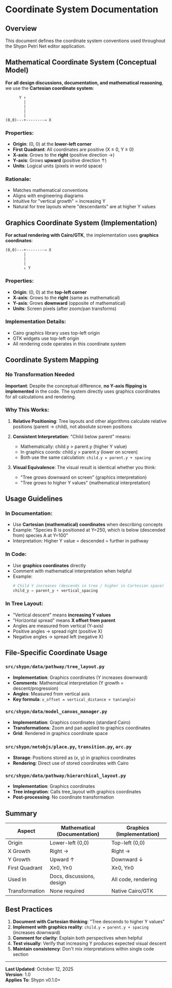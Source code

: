 # Coordinate System Documentation

## Overview

This document defines the coordinate system conventions used throughout the Shypn Petri Net editor application.

## Mathematical Coordinate System (Conceptual Model)

**For all design discussions, documentation, and mathematical reasoning**, we use the **Cartesian coordinate system**:

```
      Y ↑
        |
        |
        |
        |
(0,0)---+--------→ X
```

### Properties:
- **Origin**: (0, 0) at the **lower-left corner**
- **First Quadrant**: All coordinates are positive (X ≥ 0, Y ≥ 0)
- **X-axis**: Grows to the **right** (positive direction →)
- **Y-axis**: Grows **upward** (positive direction ↑)
- **Units**: Logical units (pixels in world space)

### Rationale:
- Matches mathematical conventions
- Aligns with engineering diagrams
- Intuitive for "vertical growth" = increasing Y
- Natural for tree layouts where "descendants" are at higher Y values

## Graphics Coordinate System (Implementation)

**For actual rendering with Cairo/GTK**, the implementation uses **graphics coordinates**:

```
(0,0)---+--------→ X
        |
        |
        |
        ↓ Y
```

### Properties:
- **Origin**: (0, 0) at the **top-left corner**
- **X-axis**: Grows to the **right** (same as mathematical)
- **Y-axis**: Grows **downward** (opposite of mathematical)
- **Units**: Screen pixels (after zoom/pan transforms)

### Implementation Details:
- Cairo graphics library uses top-left origin
- GTK widgets use top-left origin
- All rendering code operates in this coordinate system

## Coordinate System Mapping

### No Transformation Needed

**Important**: Despite the conceptual difference, **no Y-axis flipping is implemented** in the code. The system directly uses graphics coordinates for all calculations and rendering.

### Why This Works:

1. **Relative Positioning**: Tree layouts and other algorithms calculate relative positions (parent → child), not absolute screen positions
2. **Consistent Interpretation**: "Child below parent" means:
   - Mathematically: child.y > parent.y (higher Y value)
   - In graphics coords: child.y > parent.y (lower on screen)
   - Both use the same calculation: `child.y = parent.y + spacing`

3. **Visual Equivalence**: The visual result is identical whether you think:
   - "Tree grows downward on screen" (graphics interpretation)
   - "Tree grows to higher Y values" (mathematical interpretation)

## Usage Guidelines

### In Documentation:
- Use **Cartesian (mathematical) coordinates** when describing concepts
- Example: "Species B is positioned at Y=250, which is below (descended from) species A at Y=100"
- Interpretation: Higher Y value = descended = further in pathway

### In Code:
- Use **graphics coordinates** directly
- Comment with mathematical interpretation when helpful
- Example:
  ```python
  # Child Y increases (descends in tree / higher in Cartesian space)
  child_y = parent_y + vertical_spacing
  ```

### In Tree Layout:
- "Vertical descent" means **increasing Y values**
- "Horizontal spread" means **X offset from parent**
- Angles are measured from vertical (Y-axis)
- Positive angles → spread right (positive X)
- Negative angles → spread left (negative X)

## File-Specific Coordinate Usage

### `src/shypn/data/pathway/tree_layout.py`
- **Implementation**: Graphics coordinates (Y increases downward)
- **Comments**: Mathematical interpretation (Y growth = descent/progression)
- **Angles**: Measured from vertical axis
- **Key formula**: `x_offset = vertical_distance × tan(angle)`

### `src/shypn/data/model_canvas_manager.py`
- **Implementation**: Graphics coordinates (standard Cairo)
- **Transformations**: Zoom and pan applied to graphics coordinates
- **Grid**: Rendered in graphics coordinate space

### `src/shypn/netobjs/place.py`, `transition.py`, `arc.py`
- **Storage**: Positions stored as (x, y) in graphics coordinates
- **Rendering**: Direct use of stored coordinates with Cairo

### `src/shypn/data/pathway/hierarchical_layout.py`
- **Implementation**: Graphics coordinates
- **Tree integration**: Calls tree_layout with graphics coordinates
- **Post-processing**: No coordinate transformation

## Summary

| Aspect | Mathematical (Documentation) | Graphics (Implementation) |
|--------|------------------------------|---------------------------|
| Origin | Lower-left (0,0) | Top-left (0,0) |
| X Growth | Right → | Right → |
| Y Growth | Upward ↑ | Downward ↓ |
| First Quadrant | X≥0, Y≥0 | X≥0, Y≥0 |
| Used In | Docs, discussions, design | All code, rendering |
| Transformation | None required | Native Cairo/GTK |

## Best Practices

1. **Document with Cartesian thinking**: "Tree descends to higher Y values"
2. **Implement with graphics reality**: `child.y = parent.y + spacing` (increases downward)
3. **Comment for clarity**: Explain both perspectives when helpful
4. **Test visually**: Verify that increasing Y produces expected visual descent
5. **Maintain consistency**: Don't mix interpretations within single code section

---

**Last Updated**: October 12, 2025  
**Version**: 1.0  
**Applies To**: Shypn v0.1.0+
